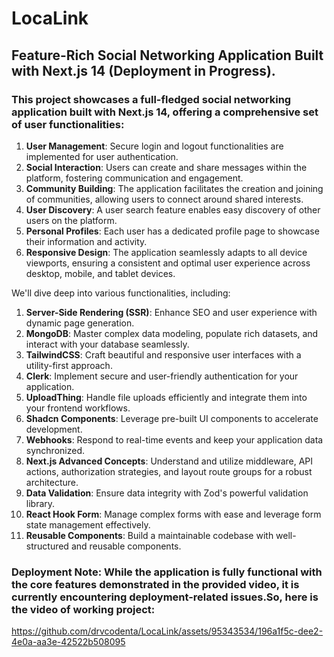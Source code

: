 # LocaLink
## Feature-Rich Social Networking Application Built with Next.js 14 (Deployment in Progress). 

### This project showcases a full-fledged social networking application built with Next.js 14, offering a comprehensive set of user functionalities:

1. **User Management**: Secure login and logout functionalities are implemented for user authentication.
2. **Social Interaction**: Users can create and share messages within the platform, fostering communication and engagement.
3. **Community Building**: The application facilitates the creation and joining of communities, allowing users to connect around shared interests.
4. **User Discovery**: A user search feature enables easy discovery of other users on the platform.
5. **Personal Profiles**: Each user has a dedicated profile page to showcase their information and activity.
6. **Responsive Design**: The application seamlessly adapts to all device viewports, ensuring a consistent and optimal user experience across desktop, mobile, and tablet devices.

We'll dive deep into various functionalities, including:

1. **Server-Side Rendering (SSR)**: Enhance SEO and user experience with dynamic page generation.
2. **MongoDB**: Master complex data modeling, populate rich datasets, and interact with your database seamlessly.
3. **TailwindCSS**: Craft beautiful and responsive user interfaces with a utility-first approach.
4. **Clerk**: Implement secure and user-friendly authentication for your application.
5. **UploadThing**: Handle file uploads efficiently and integrate them into your frontend workflows.
6. **Shadcn Components**: Leverage pre-built UI components to accelerate development.
7. **Webhooks**: Respond to real-time events and keep your application data synchronized.
8. **Next.js Advanced Concepts**: Understand and utilize middleware, API actions, authorization strategies, and layout route groups for a robust architecture.
9. **Data Validation**: Ensure data integrity with Zod's powerful validation library.
10. **React Hook Form**: Manage complex forms with ease and leverage form state management effectively.
11. **Reusable Components**: Build a maintainable codebase with well-structured and reusable components.

### **Deployment Note**: While the application is fully functional with the core features demonstrated in the provided video, it is currently encountering deployment-related issues.So, here is the video of working project:

https://github.com/drvcodenta/LocaLink/assets/95343534/196a1f5c-dee2-4e0a-aa3e-42522b508095
